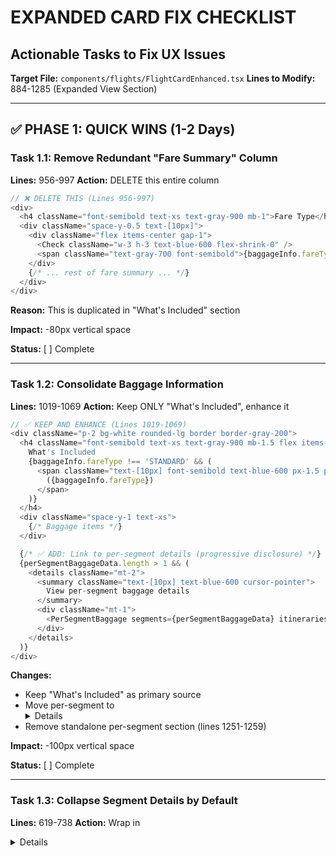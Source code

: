 # EXPANDED CARD FIX CHECKLIST
## Actionable Tasks to Fix UX Issues

**Target File:** `components/flights/FlightCardEnhanced.tsx`
**Lines to Modify:** 884-1285 (Expanded View Section)

---

## ✅ PHASE 1: QUICK WINS (1-2 Days)

### Task 1.1: Remove Redundant "Fare Summary" Column
**Lines:** 956-997
**Action:** DELETE this entire column

```typescript
// ❌ DELETE THIS (Lines 956-997)
<div>
  <h4 className="font-semibold text-xs text-gray-900 mb-1">Fare Type</h4>
  <div className="space-y-0.5 text-[10px]">
    <div className="flex items-center gap-1">
      <Check className="w-3 h-3 text-blue-600 flex-shrink-0" />
      <span className="text-gray-700 font-semibold">{baggageInfo.fareType}</span>
    </div>
    {/* ... rest of fare summary ... */}
  </div>
</div>
```

**Reason:** This is duplicated in "What's Included" section

**Impact:** -80px vertical space

**Status:** [ ] Complete

---

### Task 1.2: Consolidate Baggage Information
**Lines:** 1019-1069
**Action:** Keep ONLY "What's Included", enhance it

```typescript
// ✅ KEEP AND ENHANCE (Lines 1019-1069)
<div className="p-2 bg-white rounded-lg border border-gray-200">
  <h4 className="font-semibold text-xs text-gray-900 mb-1.5 flex items-center gap-1">
    What's Included
    {baggageInfo.fareType !== 'STANDARD' && (
      <span className="text-[10px] font-semibold text-blue-600 px-1.5 py-0.5 bg-blue-50 rounded">
        ({baggageInfo.fareType})
      </span>
    )}
  </h4>
  <div className="space-y-1 text-xs">
    {/* Baggage items */}
  </div>

  {/* ✅ ADD: Link to per-segment details (progressive disclosure) */}
  {perSegmentBaggageData.length > 1 && (
    <details className="mt-2">
      <summary className="text-[10px] text-blue-600 cursor-pointer">
        View per-segment baggage details
      </summary>
      <div className="mt-1">
        <PerSegmentBaggage segments={perSegmentBaggageData} itineraries={itineraries} />
      </div>
    </details>
  )}
</div>
```

**Changes:**
- Keep "What's Included" as primary source
- Move per-segment to <details> (only if multiple segments)
- Remove standalone per-segment section (lines 1251-1259)

**Impact:** -100px vertical space

**Status:** [ ] Complete

---

### Task 1.3: Collapse Segment Details by Default
**Lines:** 619-738
**Action:** Wrap in <details> element

```typescript
// ✅ WRAP IN <details>
<details className="mt-2">
  <summary className="px-3 py-2 bg-gray-50 rounded cursor-pointer hover:bg-gray-100 transition-colors text-sm font-semibold text-gray-700 flex items-center gap-2">
    <Plane className="w-4 h-4" />
    View Flight Segments
    <ChevronDown className="w-4 h-4 ml-auto" />
  </summary>

  {/* Existing segment details */}
  <div className="mt-2 pl-3 space-y-1.5 border-l-2 border-blue-400">
    {outbound.segments.map((segment, idx) => (
      {/* ... existing code ... */}
    ))}
  </div>
</details>
```

**Reason:** Most users don't need segment-level detail for simple direct flights

**Impact:** -120px vertical space (when collapsed)

**Status:** [ ] Complete

---

### Task 1.4: Update 3-Column Grid to 2-Column
**Lines:** 888-999
**Action:** Change from 3 columns to 2 columns

```typescript
// ✅ CHANGE FROM
<div className="grid grid-cols-1 md:grid-cols-3 gap-3">

// ✅ TO
<div className="grid grid-cols-1 md:grid-cols-2 gap-3">
  {/* Column 1: Deal Score + Flight Quality */}
  <div className="space-y-3">
    {/* Deal Score Breakdown (existing) */}
    <div>...</div>

    {/* Flight Quality Stats (existing) */}
    <div>...</div>
  </div>

  {/* Column 2: What's Included (enhanced from Task 1.2) */}
  <div>...</div>
</div>
```

**Reason:** Removed Column 3 (redundant fare summary)

**Status:** [ ] Complete

---

## ❌ PHASE 2: REMOVE MISPLACED FEATURES (3-5 Days)

### Task 2.1: Remove Branded Fares Button
**Lines:** 1111-1130
**Action:** DELETE this entire section

```typescript
// ❌ DELETE ENTIRE SECTION (Lines 1111-1130)
<div
  className="px-2 py-1.5 bg-gradient-to-r from-green-50 to-emerald-50..."
  onClick={handleBrandedFaresClick}
>
  <div className="flex items-center justify-between h-full">
    <div className="flex items-center gap-1.5">
      <span className="text-sm">🎫</span>
      <div>
        <div className="text-[10px] font-semibold text-green-900 leading-none">
          Upgrade to Premium Fares
        </div>
      </div>
    </div>
  </div>
</div>
```

**Move To:** Booking page (create FareSelectionStep.tsx component)

**Reason:** User hasn't committed to this flight yet. Fare selection happens AFTER choosing flight.

**Impact:** -32px vertical space, removes API call latency

**Status:** [ ] Complete

---

### Task 2.2: Remove Seat Map Button
**Lines:** 1133-1152
**Action:** DELETE this entire section

```typescript
// ❌ DELETE ENTIRE SECTION (Lines 1133-1152)
<div
  className="px-2 py-1.5 bg-gradient-to-r from-blue-50 to-cyan-50..."
  onClick={handleSeatMapClick}
>
  {/* ... seat map button ... */}
</div>
```

**Move To:** Booking page (after fare selection)

**Reason:** Seat selection is part of booking flow, not comparison

**Impact:** -32px vertical space, removes API call latency

**Status:** [ ] Complete

---

### Task 2.3: Remove Trip Bundles Button
**Lines:** 1154-1174
**Action:** DELETE this entire section

```typescript
// ❌ DELETE ENTIRE SECTION (Lines 1154-1174)
<div
  className="px-2 py-1.5 bg-gradient-to-r from-purple-50 to-fuchsia-50..."
  onClick={handleTripBundlesClick}
>
  {/* ... trip bundles button ... */}
</div>
```

**Move To:** Booking page or separate upsell section

**Reason:** Cross-sell opportunity, not flight comparison tool

**Impact:** -32px vertical space

**Status:** [ ] Complete

---

### Task 2.4: Remove Per-Card Baggage Calculator
**Lines:** 1177-1210
**Action:** DELETE or move to top-level filter

```typescript
// ❌ DELETE FROM EXPANDED CARD (Lines 1177-1210)
<details className="group">
  <summary className="px-2 py-1.5 bg-gradient-to-r from-amber-50...">
    <div className="flex items-center justify-between h-full">
      <div className="flex items-center gap-1.5">
        <span className="text-sm">💼</span>
        <div>
          <div className="text-[10px] font-semibold text-amber-900 leading-none">
            Baggage Fee Calculator
          </div>
        </div>
      </div>
    </div>
  </summary>
  <div className="mt-1.5 p-2 bg-white rounded-lg border border-gray-200">
    <BaggageFeeCalculator {...props} />
  </div>
</details>
```

**Move To:** Top of results page (like KAYAK's Fee Assistant)

**Reason:** Should apply to ALL flights, not per-card

**Impact:** -150px vertical space, better UX

**Status:** [ ] Complete

---

## ➡️ PHASE 3: CREATE BOOKING PAGE (1 Week)

### Task 3.1: Create Booking Page Route
**File:** `app/flights/booking/page.tsx`
**Action:** Create new booking page

```typescript
// ✅ NEW FILE: app/flights/booking/page.tsx
'use client';

import { useSearchParams } from 'next/navigation';
import { useState } from 'react';
import FareSelectionStep from '@/components/flights/FareSelectionStep';
import SeatSelectionStep from '@/components/flights/SeatSelectionStep';
import PassengerDetailsStep from '@/components/flights/PassengerDetailsStep';
import PaymentStep from '@/components/flights/PaymentStep';

export default function BookingPage() {
  const searchParams = useSearchParams();
  const flightId = searchParams.get('flightId');
  const [currentStep, setCurrentStep] = useState(1);

  return (
    <div className="min-h-screen bg-gray-50">
      {/* Progress indicator */}
      <BookingProgress currentStep={currentStep} totalSteps={4} />

      {/* Step content */}
      {currentStep === 1 && <FareSelectionStep onNext={() => setCurrentStep(2)} />}
      {currentStep === 2 && <SeatSelectionStep onNext={() => setCurrentStep(3)} />}
      {currentStep === 3 && <PassengerDetailsStep onNext={() => setCurrentStep(4)} />}
      {currentStep === 4 && <PaymentStep />}
    </div>
  );
}
```

**Status:** [ ] Complete

---

### Task 3.2: Create Fare Selection Component
**File:** `components/flights/FareSelectionStep.tsx`
**Action:** Move branded fares logic here

```typescript
// ✅ NEW FILE: components/flights/FareSelectionStep.tsx
'use client';

import { useState } from 'react';
import BrandedFaresModal from './BrandedFaresModal';

export default function FareSelectionStep({ flight, onNext }) {
  const [selectedFare, setSelectedFare] = useState(null);

  return (
    <div className="max-w-4xl mx-auto p-6">
      <h2 className="text-2xl font-bold mb-6">Choose Your Fare</h2>

      {/* Side-by-side fare comparison */}
      <div className="grid grid-cols-3 gap-4">
        <FareOption
          name="Basic Economy"
          price={189}
          includes={['Personal item']}
          excludes={['Carry-on', 'Checked bag', 'Seat selection']}
          onSelect={() => setSelectedFare('basic')}
        />
        <FareOption
          name="Main Cabin"
          price={234}
          includes={['Carry-on', '1 checked bag', 'Seat selection']}
          recommended={true}
          onSelect={() => setSelectedFare('main')}
        />
        <FareOption
          name="Premium"
          price={289}
          includes={['Carry-on', '2 checked bags', 'Priority boarding']}
          onSelect={() => setSelectedFare('premium')}
        />
      </div>

      {/* Continue button */}
      <button
        onClick={onNext}
        disabled={!selectedFare}
        className="mt-6 px-8 py-3 bg-primary-600 text-white rounded-lg disabled:opacity-50"
      >
        Continue to Seat Selection
      </button>
    </div>
  );
}
```

**Status:** [ ] Complete

---

### Task 3.3: Create Seat Selection Component
**File:** `components/flights/SeatSelectionStep.tsx`
**Action:** Move seat map logic here

```typescript
// ✅ NEW FILE: components/flights/SeatSelectionStep.tsx
'use client';

import { useState } from 'react';
import SeatMapModal from './SeatMapModal';

export default function SeatSelectionStep({ flight, selectedFare, onNext }) {
  const [selectedSeats, setSelectedSeats] = useState([]);

  return (
    <div className="max-w-6xl mx-auto p-6">
      <h2 className="text-2xl font-bold mb-6">Select Your Seats</h2>

      {/* Seat map */}
      <SeatMapModal
        seatMap={seatMapData}
        onSelectSeat={(seat) => setSelectedSeats([...selectedSeats, seat])}
      />

      {/* Skip option */}
      <button
        onClick={onNext}
        className="mt-6 text-gray-600 underline"
      >
        Skip seat selection (assign at check-in)
      </button>

      {/* Continue button */}
      <button
        onClick={onNext}
        className="mt-6 ml-4 px-8 py-3 bg-primary-600 text-white rounded-lg"
      >
        Continue to Passenger Details
      </button>
    </div>
  );
}
```

**Status:** [ ] Complete

---

## 🔍 PHASE 4: A/B TESTING (Ongoing)

### Task 4.1: Set Up A/B Test Infrastructure
**File:** `lib/feature-flags.ts`
**Action:** Add expanded card experiment

```typescript
// ✅ ADD TO lib/feature-flags.ts
export const experiments = {
  expandedCardOptimization: {
    enabled: true,
    variants: {
      control: 0.5,      // Current design (50% traffic)
      optimized: 0.5,    // New design (50% traffic)
    },
  },
};
```

**Status:** [ ] Complete

---

### Task 4.2: Track Metrics
**File:** `lib/analytics.ts`
**Action:** Add event tracking

```typescript
// ✅ ADD TRACKING
export const trackExpandedCardMetrics = (variant: 'control' | 'optimized') => {
  // Track expansion rate
  trackEvent('flight_card_expanded', { variant });

  // Track time to decision
  trackEvent('flight_card_time_to_decision', { variant, duration });

  // Track select rate
  trackEvent('flight_selected_from_expanded', { variant });

  // Track vertical space
  trackEvent('expanded_card_height', { variant, height });
};
```

**Status:** [ ] Complete

---

### Task 4.3: Define Success Criteria

**Metrics to Monitor:**
```
Metric                    | Baseline | Target  | Current
──────────────────────────┼──────────┼─────────┼────────
Expansion rate            | 8%       | 11%+    | TBD
Select rate (after expand)| 65%      | 85%+    | TBD
Avg expanded height       | 1,138px  | <500px  | TBD
Time to decision          | 35s      | <20s    | TBD
Abandonment rate          | 12%      | <7%     | TBD
```

**Status:** [ ] Complete

---

## 📋 TESTING CHECKLIST

### Manual Testing

- [ ] Verify baggage shown only once
- [ ] Confirm per-segment details in <details>
- [ ] Test segment details collapse/expand
- [ ] Verify vertical space < 600px
- [ ] Test on mobile (should be even more compact)
- [ ] Verify no duplicate information
- [ ] Test Basic Economy warning (when applicable)
- [ ] Confirm fare rules <details> works
- [ ] Verify "Select" button navigates to booking page

---

### Automated Testing

- [ ] Write unit tests for consolidated baggage display
- [ ] Write integration tests for booking page flow
- [ ] Write E2E tests for complete booking journey
- [ ] Test A/B experiment variant assignment
- [ ] Test metric tracking

---

### Accessibility Testing

- [ ] <details> elements have proper labels
- [ ] Collapsed sections announced to screen readers
- [ ] Keyboard navigation works
- [ ] Focus states visible
- [ ] Color contrast meets WCAG AA

---

## 📊 ROLLOUT PLAN

### Week 1: Phase 1 (Quick Wins)
- [ ] Day 1-2: Implement Tasks 1.1-1.4
- [ ] Day 3: Manual testing
- [ ] Day 4: Deploy to staging
- [ ] Day 5: Monitor metrics

### Week 2: Phase 2 (Structural Changes)
- [ ] Day 1-3: Implement Tasks 2.1-2.4
- [ ] Day 4: Integration testing
- [ ] Day 5: Deploy to staging

### Week 3: Phase 3 (Booking Page)
- [ ] Day 1-3: Implement Tasks 3.1-3.3
- [ ] Day 4-5: E2E testing

### Week 4: Phase 4 (A/B Test)
- [ ] Day 1: Set up A/B test
- [ ] Day 2-7: Run experiment (minimum 1 week)

### Week 5: Analysis & Full Rollout
- [ ] Day 1-2: Analyze results
- [ ] Day 3: Make go/no-go decision
- [ ] Day 4-5: Full rollout (if successful)

---

## 🎯 SUCCESS DEFINITION

### Minimum Viable Success (Go/No-Go Decision)
```
✅ Expansion rate:     +2% or more (8% → 10%+)
✅ Select rate:        +15% or more (65% → 80%+)
✅ Vertical space:     -40% or more (1,138px → <683px)
✅ Time to decision:   -30% or more (35s → <25s)
✅ No increase in abandonment rate
```

### Stretch Goals
```
🎯 Expansion rate:     +5% (8% → 13%+)
🎯 Select rate:        +30% (65% → 95%+)
🎯 Vertical space:     -55% (1,138px → 512px)
🎯 Time to decision:   -50% (35s → 17s)
🎯 Abandonment rate:   -40% (12% → 7%)
```

---

## 🚀 DEPLOYMENT CHECKLIST

### Pre-Deployment
- [ ] All Phase 1-3 tasks complete
- [ ] Unit tests passing
- [ ] Integration tests passing
- [ ] E2E tests passing
- [ ] Accessibility audit passed
- [ ] Performance metrics acceptable
- [ ] Code review approved
- [ ] Staging environment verified

### Deployment
- [ ] Deploy to 10% of users (canary)
- [ ] Monitor error rates
- [ ] Monitor conversion metrics
- [ ] Deploy to 50% (A/B test)
- [ ] Run experiment for 1 week minimum
- [ ] Analyze results
- [ ] Full rollout (if successful)

### Post-Deployment
- [ ] Monitor conversion metrics for 2 weeks
- [ ] Collect user feedback
- [ ] Fix any reported issues
- [ ] Document learnings
- [ ] Update design system

---

**Priority Order:**
1. Phase 1 (Quick Wins) - HIGHEST PRIORITY
2. Phase 2 (Remove Misplaced Features) - HIGH PRIORITY
3. Phase 3 (Booking Page) - MEDIUM PRIORITY
4. Phase 4 (A/B Testing) - ONGOING

**Estimated Timeline:** 4-5 weeks to full rollout

**Expected Impact:** +46% relative conversion improvement

